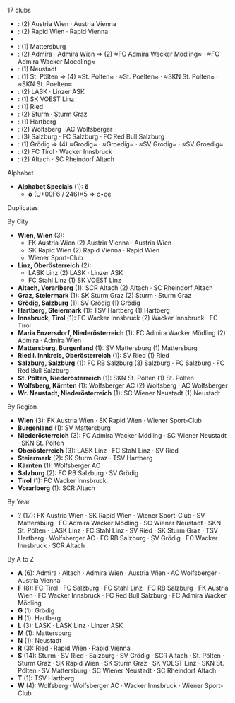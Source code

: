 17 clubs

-  : (2) Austria Wien · Austria Vienna
-  : (2) Rapid Wien · Rapid Vienna
- 
-  : (1) Mattersburg
-  : (2) Admira · Admira Wien ⇒ (2) ≈FC Admira Wacker Modling≈ · ≈FC Admira Wacker Moedling≈
-  : (1) Neustadt
-  : (1) St. Pölten ⇒ (4) ≈St. Polten≈ · ≈St. Poelten≈ · ≈SKN St. Polten≈ · ≈SKN St. Poelten≈
-  : (2) LASK · Linzer ASK
-  : (1) SK VOEST Linz
-  : (1) Ried
-  : (2) Sturm · Sturm Graz
-  : (1) Hartberg
-  : (2) Wolfsberg · AC Wolfsberger
-  : (3) Salzburg · FC Salzburg · FC Red Bull Salzburg
-  : (1) Grödig ⇒ (4) ≈Grodig≈ · ≈Groedig≈ · ≈SV Grodig≈ · ≈SV Groedig≈
-  : (2) FC Tirol · Wacker Innsbruck
-  : (2) Altach · SC Rheindorf Altach




Alphabet

- **Alphabet Specials** (1):  **ö** 
  - **ö** (U+00F6 / 246)×5 ⇒ o•oe




Duplicates





By City

- **Wien, Wien** (3): 
  - FK Austria Wien  (2) Austria Vienna · Austria Wien
  - SK Rapid Wien  (2) Rapid Vienna · Rapid Wien
  - Wiener Sport-Club 
- **Linz, Oberösterreich** (2): 
  - LASK Linz  (2) LASK · Linzer ASK
  - FC Stahl Linz  (1) SK VOEST Linz
- **Altach, Vorarlberg** (1): SCR Altach  (2) Altach · SC Rheindorf Altach
- **Graz, Steiermark** (1): SK Sturm Graz  (2) Sturm · Sturm Graz
- **Grödig, Salzburg** (1): SV Grödig  (1) Grödig
- **Hartberg, Steiermark** (1): TSV Hartberg  (1) Hartberg
- **Innsbruck, Tirol** (1): FC Wacker Innsbruck  (2) Wacker Innsbruck · FC Tirol
- **Maria Enzersdorf, Niederösterreich** (1): FC Admira Wacker Mödling  (2) Admira · Admira Wien
- **Mattersburg, Burgenland** (1): SV Mattersburg  (1) Mattersburg
- **Ried i. Innkreis, Oberösterreich** (1): SV Ried  (1) Ried
- **Salzburg, Salzburg** (1): FC RB Salzburg  (3) Salzburg · FC Salzburg · FC Red Bull Salzburg
- **St. Pölten, Niederösterreich** (1): SKN St. Pölten  (1) St. Pölten
- **Wolfsberg, Kärnten** (1): Wolfsberger AC  (2) Wolfsberg · AC Wolfsberger
- **Wr. Neustadt, Niederösterreich** (1): SC Wiener Neustadt  (1) Neustadt




By Region

- **Wien** (3):   FK Austria Wien · SK Rapid Wien · Wiener Sport-Club
- **Burgenland** (1):   SV Mattersburg
- **Niederösterreich** (3):   FC Admira Wacker Mödling · SC Wiener Neustadt · SKN St. Pölten
- **Oberösterreich** (3):   LASK Linz · FC Stahl Linz · SV Ried
- **Steiermark** (2):   SK Sturm Graz · TSV Hartberg
- **Kärnten** (1):   Wolfsberger AC
- **Salzburg** (2):   FC RB Salzburg · SV Grödig
- **Tirol** (1):   FC Wacker Innsbruck
- **Vorarlberg** (1):   SCR Altach




By Year

- ? (17):   FK Austria Wien · SK Rapid Wien · Wiener Sport-Club · SV Mattersburg · FC Admira Wacker Mödling · SC Wiener Neustadt · SKN St. Pölten · LASK Linz · FC Stahl Linz · SV Ried · SK Sturm Graz · TSV Hartberg · Wolfsberger AC · FC RB Salzburg · SV Grödig · FC Wacker Innsbruck · SCR Altach






By A to Z

- **A** (6): Admira · Altach · Admira Wien · Austria Wien · AC Wolfsberger · Austria Vienna
- **F** (8): FC Tirol · FC Salzburg · FC Stahl Linz · FC RB Salzburg · FK Austria Wien · FC Wacker Innsbruck · FC Red Bull Salzburg · FC Admira Wacker Mödling
- **G** (1): Grödig
- **H** (1): Hartberg
- **L** (3): LASK · LASK Linz · Linzer ASK
- **M** (1): Mattersburg
- **N** (1): Neustadt
- **R** (3): Ried · Rapid Wien · Rapid Vienna
- **S** (14): Sturm · SV Ried · Salzburg · SV Grödig · SCR Altach · St. Pölten · Sturm Graz · SK Rapid Wien · SK Sturm Graz · SK VOEST Linz · SKN St. Pölten · SV Mattersburg · SC Wiener Neustadt · SC Rheindorf Altach
- **T** (1): TSV Hartberg
- **W** (4): Wolfsberg · Wolfsberger AC · Wacker Innsbruck · Wiener Sport-Club




